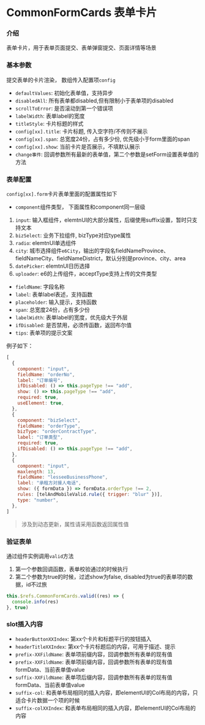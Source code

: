 # CommonFormCards 表单卡片

### 介绍

表单卡片，用于表单页面提交、表单弹窗提交、页面详情等场景

### 基本参数

提交表单的卡片渲染， 数组传入配置项`config`

- `defaultValues`: 初始化表单值，支持异步
- `disabledAll`: 所有表单都disabled,但有限制小于表单项的disabled
- `scrollToError`: 是否滚动到第一个错误项
- `labelWidth`: 表单label的宽度
- `titleStyle`: 卡片标题的样式
- `config[xx].title`: 卡片标题, 传入空字符/不传则不展示
- `config[xx].span`: 总宽度24份，占有多少份, 优先级小于form里面的span
- `config[xx].show`: 当前卡片是否展示，不填默认展示
- `change事件`: 回调参数所有最新的表单值，第二个参数是setForm设置表单值的方法


### 表单配置
`config[xx].form`卡片表单里面的配置属性如下
- `component`组件类型， 下面属性和component同一层级
1. `input`: 输入框组件，elemtnUI的大部分属性，后缀使用suffix设置，暂时只支持文本
2. `bizSelect`: 业务下拉组件, bizType对应type属性
3. `radio`: elemtnUI单选组件
4. `city`: 城市选择组件`e6City`，输出的字段名fieldNameProvince、fieldNameCity、fieldNameDistrict，默认分别是province、city、area
5. `datePicker`: elemtnUI日历选择
6. `uploader`: e6的上传组件，acceptType支持上传的文件类型

- `fieldName`: 字段名称
- `label`: 表单label表述，支持函数
- `placeholder`: 输入提示，支持函数
- `span`: 总宽度24份，占有多少份
- `labelWidth`: 表单label的宽度，优先级大于外层
- `ifDisabled`: 是否禁用，必须传函数，返回布尔值
- `tips`: 表单项的提示文案

例子如下：

```js
[
  {
    component: "input",
    fieldName: "orderNo",
    label: "订单编号",
    ifDisabled: () => this.pageType !== "add",
    show: () => this.pageType !== "add",
    required: true,
    useElement: true,
  },
  {
    component: "bizSelect",
    fieldName: "orderType",
    bizType: "orderContractType",
    label: "订单类型",
    required: true,
    ifDisabled: () => this.pageType !== "add",
  },
  {
    component: "input",
    maxlength: 13,
    fieldName: "lesseeBusinessPhone",
    label: "承租方对接人电话",
    show: ({ formData }) => formData.orderType !== 2,
    rules: [telAndMobileValid.rule({ trigger: "blur" })],
    type: "number",
  },
]
```

> 涉及到动态更新，属性请采用函数返回属性值

### 验证表单

通过组件实例调用`valid`方法
1. 第一个参数回调函数，表单校验通过的时候执行
2. 第二个参数为true的时候，过滤show为false, disabled为true的表单项的数据，id不过旅

```js
this.$refs.CommonFormCards.valid((res) => {
  console.info(res)
}, true)
```


### slot插入内容

- `headerButtonXXIndex`: 第xx个卡片和标题平行的按钮插入
- `headerTitleXXIndex`: 第xx个卡片标题后的内容，可用于描述、提示
- `prefix-XXFildName`: 表单项前缀内容，回调参数所有表单的现有值
- `prefix-XXFildName`: 表单项前缀内容，回调参数所有表单的现有值formData、当前表单值value
- `suffix-XXFildName`: 表单项后缀内容，回调参数所有表单的现有值formData、当前表单值value
- `suffix-col`: 和表单布局相同的插入内容，即elementUI的Col布局的内容，只适合卡片数据一个项的时候
- `suffix-colXXIndex`: 和表单布局相同的插入内容，即elementUI的Col布局的内容

